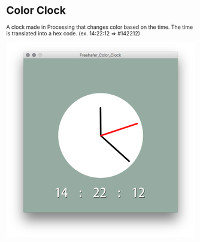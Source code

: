 # Color Clock

A clock made in Processing that changes color based on the time. The time is translated into a hex code. (ex. 14:22:12 => #142212)

![example image](img.png)